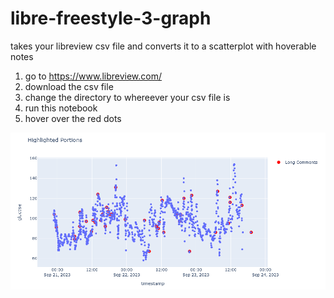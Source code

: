 # libre-freestyle-3-graph
takes your libreview csv file and converts it to a scatterplot with hoverable notes
1. go to https://www.libreview.com/
2. download the csv file
3. change the directory to whereever your csv file is
4. run this notebook
5. hover over the red dots
   
![Example Image](Untitled.PNG)
